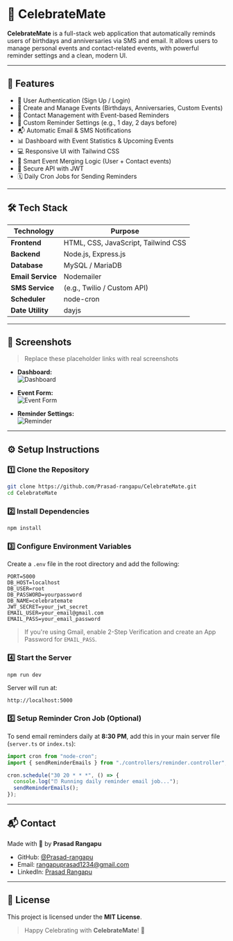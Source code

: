 # 🎉 CelebrateMate

**CelebrateMate** is a full-stack web application that automatically reminds users of birthdays and anniversaries via SMS and email. It allows users to manage personal events and contact-related events, with powerful reminder settings and a clean, modern UI.

---

## 🌟 Features

- 👤 User Authentication (Sign Up / Login)
- 📅 Create and Manage Events (Birthdays, Anniversaries, Custom Events)
- 📇 Contact Management with Event-based Reminders
- 🔔 Custom Reminder Settings (e.g., 1 day, 2 days before)
- 📬 Automatic Email & SMS Notifications
- 📊 Dashboard with Event Statistics & Upcoming Events
- 💻 Responsive UI with Tailwind CSS
- 🧠 Smart Event Merging Logic (User + Contact events)
- 🔐 Secure API with JWT
- 🗓️ Daily Cron Jobs for Sending Reminders

---

## 🛠️ Tech Stack

| Technology       | Purpose                       |
| ---------------- | ----------------------------- |
| **Frontend**     | HTML, CSS, JavaScript, Tailwind CSS |
| **Backend**      | Node.js, Express.js           |
| **Database**     | MySQL / MariaDB               |
| **Email Service**| Nodemailer                    |
| **SMS Service**  | (e.g., Twilio / Custom API)   |
| **Scheduler**    | node-cron                     |
| **Date Utility** | dayjs                         |

---

## 📸 Screenshots

> Replace these placeholder links with real screenshots

- **Dashboard:**  
  ![Dashboard](https://via.placeholder.com/800x400?text=Dashboard+Screenshot)

- **Event Form:**  
  ![Event Form](https://via.placeholder.com/800x400?text=Event+Form+Screenshot)

- **Reminder Settings:**  
  ![Reminder](https://via.placeholder.com/800x400?text=Reminder+Settings+Screenshot)

---

## ⚙️ Setup Instructions

### 1️⃣ Clone the Repository

```bash
git clone https://github.com/Prasad-rangapu/CelebrateMate.git
cd CelebrateMate
```

### 2️⃣ Install Dependencies

```bash
npm install
```

### 3️⃣ Configure Environment Variables

Create a `.env` file in the root directory and add the following:

```env
PORT=5000
DB_HOST=localhost
DB_USER=root
DB_PASSWORD=yourpassword
DB_NAME=celebratemate
JWT_SECRET=your_jwt_secret
EMAIL_USER=your_email@gmail.com
EMAIL_PASS=your_email_password
```

> If you're using Gmail, enable 2-Step Verification and create an App Password for `EMAIL_PASS`.

### 4️⃣ Start the Server

```bash
npm run dev
```

Server will run at:

```
http://localhost:5000
```

### 5️⃣ Setup Reminder Cron Job (Optional)

To send email reminders daily at **8:30 PM**, add this in your main server file (`server.ts` or `index.ts`):

```ts
import cron from "node-cron";
import { sendReminderEmails } from "./controllers/reminder.controller";

cron.schedule("30 20 * * *", () => {
  console.log("⏰ Running daily reminder email job...");
  sendReminderEmails();
});
```

---

## 📬 Contact

Made with 💙 by **Prasad Rangapu**

- GitHub: [@Prasad-rangapu](https://github.com/Prasad-rangapu)
- Email: [rangapuprasad1234@gmail.com](mailto:rangapuprasad1234@gmail.com)
- LinkedIn: [Prasad Rangapu](https://linkedin.com/in/prasad-rangapu)

---

## 📜 License

This project is licensed under the **MIT License**.

> Happy Celebrating with **CelebrateMate**! 🎊
> 
